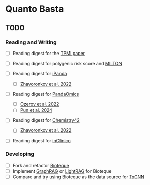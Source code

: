 # Quanto Basta

## TODO

### Reading and Writing

- [ ] Reading digest for the [TPMI paper](https://www.medrxiv.org/content/10.1101/2024.10.14.24315279v1)
- [ ] Reading digest for polygenic risk score and [MILTON](https://www.nature.com/articles/s41588-024-01898-1)

- [ ] Reading digest for [iPanda](https://www.nature.com/articles/ncomms13427)
  - [ ] [Zhavoronkov et al. 2022](https://communities.springernature.com/posts/after-the-paper-from-paper-to-industrial-scale-platform-a-7-year-behind-the-paper-journey-from-ipanda-to-pandaomics-ai-powered-target-discovery-platform)
- [ ] Reading digest for [PandaOmics](https://www.cell.com/trends/pharmacological-sciences/fulltext/S0165-6147(23)00137-2)
  - [ ] [Ozerov et al. 2022](https://communities.springernature.com/posts/a-global-collaboration-in-precision-oncology-and-dna-repair-disorders-between-the-university-of-copenhagen-insilico-medicine-and-the-university-of-chicago-enabled-by-pandaomics-artificial-intelligence-engine)
  - [ ] [Pun et al. 2024](https://communities.springernature.com/posts/generative-artificial-intelligence-for-drug-discovery-how-the-first-ai-discovered-and-ai-designed-drug-progressed-to-phase-2-clinical-testing)
- [ ] Reading digest for [Chemistry42](https://pubs.acs.org/doi/10.1021/acs.jcim.2c01191)
  - [ ] [Zhavoronkov et al. 2022](https://communities.springernature.com/posts/after-the-paper-from-paper-to-industrial-scale-platform-a-3-year-behind-the-paper-journey-from-gentrl-to-chemistry42)
- [ ] Reading digest for [inClinico](https://ascpt.onlinelibrary.wiley.com/doi/10.1002/cpt.3008)

### Developing

- [ ] Fork and refactor [Bioteque](https://gitlabsbnb.irbbarcelona.org/bioteque/bioteque)
- [ ] Implement [GraphRAG](https://github.com/microsoft/graphrag) or [LightRAG](https://github.com/HKUDS/LightRAG) for Bioteque
- [ ] Compare and try using Bioteque as the data source for [TxGNN](https://github.com/mims-harvard/TxGNN)
